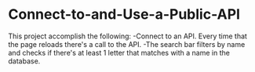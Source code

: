 # Connect-to-and-Use-a-Public-API
 This project accomplish the following:
 -Connect to an API. Every time that the page reloads there's a call to the API.
 -The search bar filters by name and checks if there's at least 1 letter that matches with a name in the database.

